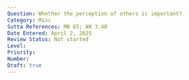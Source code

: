 ```yaml
---
Question: Whether the perception of others is important?
Category: Misc
Sutta References: MN 65; AN 3.40
Date Entered: April 2, 2025
Review Status: Not started
Level: 
Priority: 
Number: 
Draft: true
---
```

